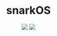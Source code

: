 <h1 align="center">snarkOS</h1>

<p align="center">
    <a href="https://travis-ci.com/AleoHQ/snarkOS"><img src="https://travis-ci.com/AleoHQ/snarkOS.svg?token=Xy7ht9JdPvr4xSgbPruF&branch=master"></a>
    <a href="https://codecov.io/gh/AleoHQ/snarkOS"><img src="https://codecov.io/gh/AleoHQ/snarkOS/branch/master/graph/badge.svg?token=cck8tS9HpO"/></a>
</p>
